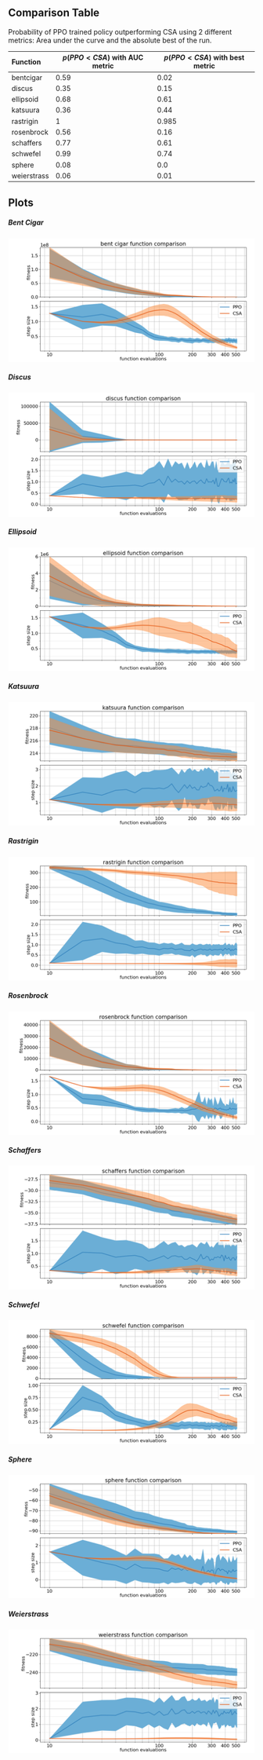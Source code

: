 ## Comparison Table

Probability of PPO trained policy outperforming CSA using 2 different metrics: Area under the curve and the absolute best of the run.

| Function    | $p(PPO < CSA)$ with AUC metric | $p(PPO < CSA)$ with best metric |
| :---------- | ------------------------------ | ------------------------------- |
| bentcigar   | 0.59                           | 0.02                            |
| discus      | 0.35                           | 0.15                            |
| ellipsoid   | 0.68                           | 0.61                            |
| katsuura    | 0.36                           | 0.44                            |
| rastrigin   | 1                              | 0.985                           |
| rosenbrock  | 0.56                           | 0.16                            |
| schaffers   | 0.77                           | 0.61                            |
| schwefel    | 0.99                           | 0.74                            |
| sphere      | 0.08                           | 0.0                             |
| weierstrass | 0.06                           | 0.01                            |

## Plots

##### Bent Cigar

![](bentcigar/bent_cigar_function_comparison.png)

##### Discus

![](discus/discus_function_comparison.png)

##### Ellipsoid

![](ellipsoid/ellipsoid_function_comparison.png)

##### Katsuura

![](katsuura/katsuura_function_comparison.png)

##### Rastrigin

![](rastrigin/rastrigin_function_comparison.png)

##### Rosenbrock

![](rosenbrock/rosenbrock_function_comparison.png)

##### Schaffers

![](schaffers/schaffers_function_comparison.png)

##### Schwefel

![](schwefel/schwefel_function_comparison.png)

##### Sphere

![](sphere/sphere_function_comparison.png)

##### Weierstrass

![](weierstrass/weierstrass_function_comparison.png)